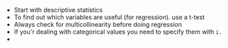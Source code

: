 - Start with descriptive statistics
- To find out which variables are useful (for regression). use a t-test
- Always check for multicollinearity before doing regression
- If you'r dealing with categorical values you need to specify them with ``i.``
- 